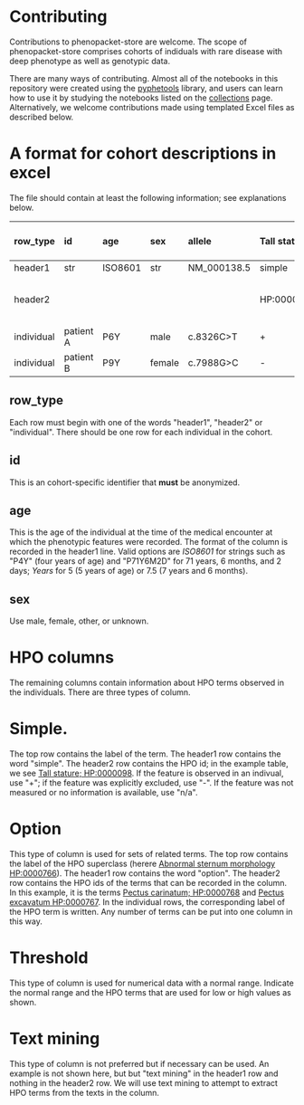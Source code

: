 # Contributing

Contributions to phenopacket-store are welcome. The scope of phenopacket-store comprises cohorts of indiduals with rare disease with deep phenotype as well as genotypic data.

There are many ways of contributing. Almost all of the notebooks in this repository were created using the [pyphetools](https://monarch-initiative.github.io/pyphetools/) library, and users can learn how to use it by studying the notebooks listed on the [collections](collections.md) page. Alternatively, we welcome contributions made using templated Excel files as described below.

# A format for cohort descriptions in excel

The file should contain at least the following information; see explanations below.




|row_type| id | age | sex | allele |  Tall stature | Abnormal sternum morphology | Potassium |
|:---- |:----|:----|:----|:-----|:---------|:----|:------------- |
| header1 | str | ISO8601 | str | NM_000138.5 | simple  | option| threshold |
| header2 |  |  |  |  | HP:0000098 |  HP:0000767; HP:0000768| 3.5-5.2 mEq/L: High->Hyperkalemia{HP:0002153); Low->Hypokalemia(HP:0002900) |
| individual| patient A | P6Y | male | c.8326C>T | + | Pectus carinatum | n/a |
| individual| patient B | P9Y | female | c.7988G>C | - | Pectus excavatum | 5.8 |



## row_type
Each row must begin with one of the words "header1", "header2" or "individual". There should be one row for each individual in the cohort.

## id
This is an cohort-specific identifier that **must** be anonymized.

## age
This is the age of the individual at the time of the medical encounter at which the phenotypic features were recorded. The format of the column is recorded in the header1 line. Valid options are *ISO8601* for strings such as "P4Y" (four years of age) and "P71Y6M2D" for 71 years, 6 months, and 2 days; *Years* for 5 (5 years of age) or 7.5 (7 years and 6 months).

## sex
Use male, female, other, or unknown.

# HPO columns
The remaining columns contain information about HPO terms observed in the individuals. There are three types of column.

# Simple.
The top row contains the label of the term. The header1 row contains the word "simple". The header2 row contains the HPO id; in the example table, we see [Tall stature; HP:0000098](https://hpo.jax.org/app/browse/term/HP:0000098). If the feature is observed in an indivual, use "+"; if the feature was explicitly excluded, use "-". If the feature was not measured or no information is available, use "n/a".

# Option
This type of column is used for sets of related terms. The top row contains the label of the HPO superclass (herere [Abnormal sternum morphology HP:0000766](https://hpo.jax.org/app/browse/term/HP:0000766)). The header1 row contains the word "option". The header2 row contains the HPO ids of the terms that can be recorded in the column. In this example, it is the terms [Pectus carinatum; HP:0000768](https://hpo.jax.org/app/browse/term/HP:0000768) and
[Pectus excavatum HP:0000767](https://hpo.jax.org/app/browse/term/HP:0000767). In the individual rows, the corresponding label of the HPO term is written. Any number of terms can be put into one column in this way.

# Threshold
This type of column is used for numerical data with a normal range. Indicate the normal range and the HPO terms that are used for low or high values as shown.

# Text mining
This type of column is not preferred but if necessary can be used. An example is not shown here, but but "text mining" in the header1 row and nothing in the header2 row. We will use text mining to attempt to extract HPO terms from the texts in the column.
